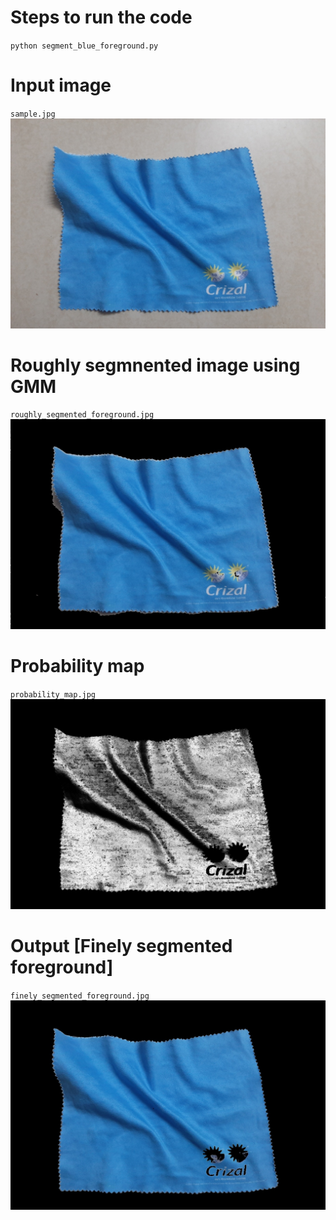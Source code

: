 # Steps to run the code
`python segment_blue_foreground.py`

# Input image
`sample.jpg`
![Raw Image](resized_raw_img.jpg)

# Roughly segmnented image using GMM
`roughly_segmented_foreground.jpg`
![roughly_segmented_foreground](roughly_segmented_foreground.jpg)

# Probability map
`probability_map.jpg`
![roughly_segmented_foreground](probability_map.jpg)

# Output [Finely segmented foreground]
`finely_segmented_foreground.jpg`
![finely_segmented_foreground](finely_segmented_foreground.jpg)
